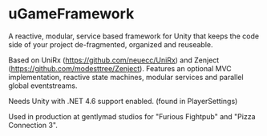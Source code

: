 # uGameFramework
A reactive, modular, service based framework for Unity that keeps the code side of your project de-fragmented, organized and reuseable.

Based on UniRx (https://github.com/neuecc/UniRx) and Zenject (https://github.com/modesttree/Zenject).
Features an optional MVC implementation, reactive state machines, modular services and parallel global eventstreams.

Needs Unity with .NET 4.6 support enabled. (found in PlayerSettings)

Used in production at gentlymad studios for "Furious Fightpub" and "Pizza Connection 3".
